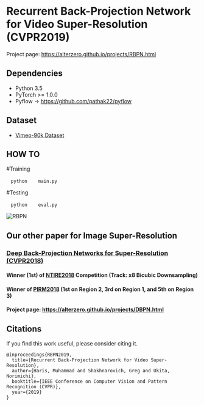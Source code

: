 # Recurrent Back-Projection Network for Video Super-Resolution (CVPR2019)

Project page: https://alterzero.github.io/projects/RBPN.html

## Dependencies
* Python 3.5
* PyTorch >= 1.0.0
* Pyflow -> https://github.com/pathak22/pyflow

## Dataset
* [Vimeo-90k Dataset](http://toflow.csail.mit.edu)

## HOW TO

#Training

    ```python
    main.py
    ```

#Testing

    ```python
    eval.py
    ```

![RBPN](https://alterzero.github.io/projects/RBPN.png)

## Our other paper for Image Super-Resolution
### [Deep Back-Projection Networks for Super-Resolution (CVPR2018)](https://github.com/alterzero/DBPN-Pytorch)
#### Winner (1st) of [NTIRE2018](http://openaccess.thecvf.com/content_cvpr_2018_workshops/papers/w13/Timofte_NTIRE_2018_Challenge_CVPR_2018_paper.pdf) Competition (Track: x8 Bicubic Downsampling)
#### Winner of [PIRM2018](https://arxiv.org/pdf/1809.07517.pdf) (1st on Region 2, 3rd on Region 1, and 5th on Region 3)
#### Project page: https://alterzero.github.io/projects/DBPN.html


## Citations
If you find this work useful, please consider citing it.
```
@inproceedings{RBPN2019,
  title={Recurrent Back-Projection Network for Video Super-Resolution},
  author={Haris, Muhammad and Shakhnarovich, Greg and Ukita, Norimichi},
  booktitle={IEEE Conference on Computer Vision and Pattern Recognition (CVPR)},
  year={2019}
}
```
